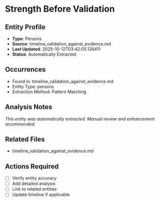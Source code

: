# Strength Before Validation

## Entity Profile
- **Type**: Persons
- **Source**: timeline_validation_against_evidence.md
- **Last Updated**: 2025-10-12T03:42:05.126411
- **Status**: Automatically Extracted

## Occurrences
- Found in: timeline_validation_against_evidence.md
- Entity Type: persons
- Extraction Method: Pattern Matching

## Analysis Notes
*This entity was automatically extracted. Manual review and enhancement recommended.*

## Related Files
- timeline_validation_against_evidence.md

## Actions Required
- [ ] Verify entity accuracy
- [ ] Add detailed analysis
- [ ] Link to related entities
- [ ] Update timeline if applicable
